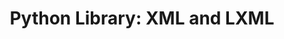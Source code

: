 ---
layout: post
title:  "Python Library: XML and LXML"
categories: python programming
tags: python xml lxml
---